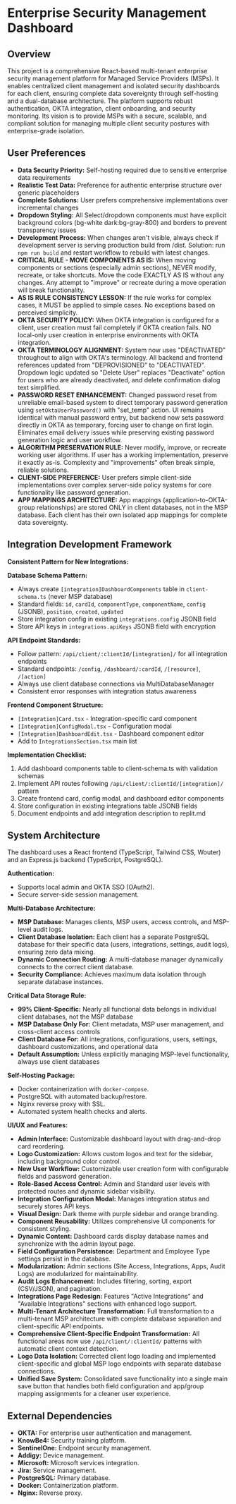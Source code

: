 # Enterprise Security Management Dashboard

## Overview
This project is a comprehensive React-based multi-tenant enterprise security management platform for Managed Service Providers (MSPs). It enables centralized client management and isolated security dashboards for each client, ensuring complete data sovereignty through self-hosting and a dual-database architecture. The platform supports robust authentication, OKTA integration, client onboarding, and security monitoring. Its vision is to provide MSPs with a secure, scalable, and compliant solution for managing multiple client security postures with enterprise-grade isolation.

## User Preferences
- **Data Security Priority:** Self-hosting required due to sensitive enterprise data requirements
- **Realistic Test Data:** Preference for authentic enterprise structure over generic placeholders
- **Complete Solutions:** User prefers comprehensive implementations over incremental changes
- **Dropdown Styling:** All Select/dropdown components must have explicit background colors (bg-white dark:bg-gray-800) and borders to prevent transparency issues
- **Development Process:** When changes aren't visible, always check if development server is serving production build from /dist. Solution: run `npm run build` and restart workflow to rebuild with latest changes.
- **CRITICAL RULE - MOVE COMPONENTS AS IS:** When moving components or sections (especially admin sections), NEVER modify, recreate, or take shortcuts. Move the code EXACTLY AS IS without any changes. Any attempt to "improve" or recreate during a move operation will break functionality.
- **AS IS RULE CONSISTENCY LESSON:** If the rule works for complex cases, it MUST be applied to simple cases. No exceptions based on perceived simplicity.
- **OKTA SECURITY POLICY:** When OKTA integration is configured for a client, user creation must fail completely if OKTA creation fails. NO local-only user creation in enterprise environments with OKTA integration.
- **OKTA TERMINOLOGY ALIGNMENT:** System now uses "DEACTIVATED" throughout to align with OKTA's terminology. All backend and frontend references updated from "DEPROVISIONED" to "DEACTIVATED". Dropdown logic updated so "Delete User" replaces "Deactivate" option for users who are already deactivated, and delete confirmation dialog text simplified.
- **PASSWORD RESET ENHANCEMENT:** Changed password reset from unreliable email-based system to direct temporary password generation using `setOktaUserPassword()` with "set_temp" action. UI remains identical with manual password entry, but backend now sets password directly in OKTA as temporary, forcing user to change on first login. Eliminates email delivery issues while preserving existing password generation logic and user workflow.
- **ALGORITHM PRESERVATION RULE:** Never modify, improve, or recreate working user algorithms. If user has a working implementation, preserve it exactly as-is. Complexity and "improvements" often break simple, reliable solutions.
- **CLIENT-SIDE PREFERENCE:** User prefers simple client-side implementations over complex server-side policy systems for core functionality like password generation.
- **APP MAPPINGS ARCHITECTURE:** App mappings (application-to-OKTA-group relationships) are stored ONLY in client databases, not in the MSP database. Each client has their own isolated app mappings for complete data sovereignty.

## Integration Development Framework

**Consistent Pattern for New Integrations:**

**Database Schema Pattern:**
- Always create `[integration]DashboardComponents` table in `client-schema.ts` (never MSP database)
- Standard fields: `id`, `cardId`, `componentType`, `componentName`, `config` (JSONB), `position`, `created`, `updated`
- Store integration config in existing `integrations.config` JSONB field
- Store API keys in `integrations.apiKeys` JSONB field with encryption

**API Endpoint Standards:**
- Follow pattern: `/api/client/:clientId/[integration]/` for all integration endpoints
- Standard endpoints: `/config`, `/dashboard/:cardId`, `/[resource]`, `/[action]`
- Always use client database connections via MultiDatabaseManager
- Consistent error responses with integration status awareness

**Frontend Component Structure:**
- `[Integration]Card.tsx` - Integration-specific card component
- `[Integration]ConfigModal.tsx` - Configuration modal  
- `[Integration]DashboardEdit.tsx` - Dashboard component editor
- Add to `IntegrationsSection.tsx` main list

**Implementation Checklist:**
1. Add dashboard components table to client-schema.ts with validation schemas
2. Implement API routes following `/api/client/:clientId/[integration]/` pattern
3. Create frontend card, config modal, and dashboard editor components
4. Store configuration in existing integrations table JSONB fields
5. Document endpoints and add integration description to replit.md

## System Architecture
The dashboard uses a React frontend (TypeScript, Tailwind CSS, Wouter) and an Express.js backend (TypeScript, PostgreSQL).

**Authentication:**
- Supports local admin and OKTA SSO (OAuth2).
- Secure server-side session management.

**Multi-Database Architecture:**
- **MSP Database:** Manages clients, MSP users, access controls, and MSP-level audit logs.
- **Client Database Isolation:** Each client has a separate PostgreSQL database for their specific data (users, integrations, settings, audit logs), ensuring zero data mixing.
- **Dynamic Connection Routing:** A multi-database manager dynamically connects to the correct client database.
- **Security Compliance:** Achieves maximum data isolation through separate database instances.

**Critical Data Storage Rule:**
- **99% Client-Specific:** Nearly all functional data belongs in individual client databases, not the MSP database
- **MSP Database Only For:** Client metadata, MSP user management, and cross-client access controls
- **Client Database For:** All integrations, configurations, users, settings, dashboard customizations, and operational data
- **Default Assumption:** Unless explicitly managing MSP-level functionality, always use client databases

**Self-Hosting Package:**
- Docker containerization with `docker-compose`.
- PostgreSQL with automated backup/restore.
- Nginx reverse proxy with SSL.
- Automated system health checks and alerts.

**UI/UX and Features:**
- **Admin Interface:** Customizable dashboard layout with drag-and-drop card reordering.
- **Logo Customization:** Allows custom logos and text for the sidebar, including background color control.
- **New User Workflow:** Customizable user creation form with configurable fields and password generation.
- **Role-Based Access Control:** Admin and Standard user levels with protected routes and dynamic sidebar visibility.
- **Integration Configuration Modal:** Manages integration status and securely stores API keys.
- **Visual Design:** Dark theme with purple sidebar and orange branding.
- **Component Reusability:** Utilizes comprehensive UI components for consistent styling.
- **Dynamic Content:** Dashboard cards display database names and synchronize with the admin layout page.
- **Field Configuration Persistence:** Department and Employee Type settings persist in the database.
- **Modularization:** Admin sections (Site Access, Integrations, Apps, Audit Logs) are modularized for maintainability.
- **Audit Logs Enhancement:** Includes filtering, sorting, export (CSV/JSON), and pagination.
- **Integrations Page Redesign:** Features "Active Integrations" and "Available Integrations" sections with enhanced logo support.
- **Multi-Tenant Architecture Transformation:** Full transformation to a multi-tenant MSP architecture with complete database separation and client-specific API endpoints.
- **Comprehensive Client-Specific Endpoint Transformation:** All functional areas now use `/api/client/:clientId/` patterns with automatic client context detection.
- **Logo Data Isolation:** Corrected client logo loading and implemented client-specific and global MSP logo endpoints with separate database connections.
- **Unified Save System:** Consolidated save functionality into a single main save button that handles both field configuration and app/group mapping assignments for a cleaner user experience.

## External Dependencies
- **OKTA:** For enterprise user authentication and management.
- **KnowBe4:** Security training platform.
- **SentinelOne:** Endpoint security management.
- **Addigy:** Device management.
- **Microsoft:** Microsoft services integration.
- **Jira:** Service management.
- **PostgreSQL:** Primary database.
- **Docker:** Containerization platform.
- **Nginx:** Reverse proxy.